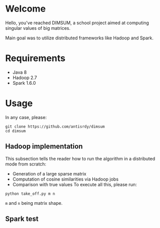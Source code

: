 # Welcome
Hello, you've reached DIMSUM, a school project aimed at computing singular values of big matrices.

Main goal was to utilize distributed frameworks like Hadoop and Spark.

# Requirements
- Java 8
- Hadoop 2.7
- Spark 1.6.0

# Usage
In any case, please:
~~~
git clone https://github.com/antisrdy/dimsum
cd dimsum
~~~
## Hadoop implementation
This subsection tells the reader how to run the algorithm in a distributed mode from scratch:
- Generation of a large sparse matrix
- Computation of cosine similarities via Hadoop jobs
- Comparison with true values
To execute all this, please run:
~~~
python take_off.py m n
~~~
`m` and `n` being matrix shape.
## Spark test

